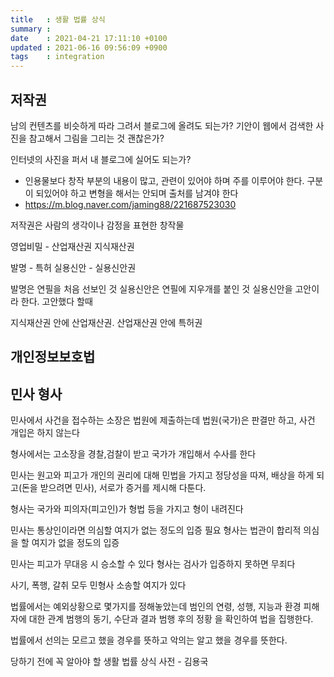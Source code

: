 ```yaml
---
title   : 생활 법률 상식
summary :
date    : 2021-04-21 17:11:10 +0100
updated : 2021-06-16 09:56:09 +0900
tags    : integration
---
```


## 저작권
남의 컨텐츠를 비슷하게 따라 그려서 블로그에 올려도 되는가?
기안이 웹에서 검색한 사진을 참고해서 그림을 그리는 것 괜찮은가?

인터넷의 사진을 퍼서 내 블로그에 실어도 되는가?
- 인용물보다 창작 부분의 내용이 많고, 관련이 있어야 하며 주를 이루어야 한다.
  구분이 되있어야 하고 변형을 해서는 안되며
  출처를 남겨야 한다
- https://m.blog.naver.com/jaming88/221687523030

저작권은 사람의 생각이나 감정을 표현한 창작물

영업비밀 - 산업재산권
지식재산권

발명 - 특허
실용신안 - 실용신안권

발명은 연필을 처음 선보인 것
실용신안은 연필에 지우개를 붙인 것
실용신안을 고안이라 한다. 고안했다 할때

지식재산권 안에 산업재산권. 산업재산권 안에 특허권

## 개인정보보호법

## 민사 형사
민사에서 사건을 접수하는 소장은 법원에 제출하는데 법원(국가)은 판결만 하고, 사건 개입은 하지 않는다

형사에서는 고소장을 경찰,검찰이 받고 국가가 개입해서 수사를 한다

민사는 원고와 피고가 개인의 권리에 대해 민법을 가지고 정당성을 따져, 배상을 하게 되고(돈을 받으려면 민사), 서로가 증거를 제시해 다툰다.

형사는 국가와 피의자(피고인)가 형법 등을 가지고 형이 내려진다

민사는 통상인이라면 의심할 여지가 없는 정도의 입증 필요
형사는 법관이 합리적 의심을 할 여지가 없을 정도의 입증

민사는 피고가 무대응 시 승소할 수 있다
형사는 검사가 입증하지 못하면 무죄다

사기, 폭행, 갈취
모두 민형사 소송할 여지가 있다

법률에서는 예외상황으로 몇가지를 정해놓았는데
범인의 연령, 성행, 지능과 환경
피해자에 대한 관계
범행의 동기, 수단과 결과
범행 후의 정황
을 확인하여 법을 집행한다.

법률에서 선의는 모르고 했을 경우를 뜻하고
악의는 알고 했을 경우를 뜻한다.

당하기 전에 꼭 알아야 할 생활 법률 상식 사전 - 김용국
